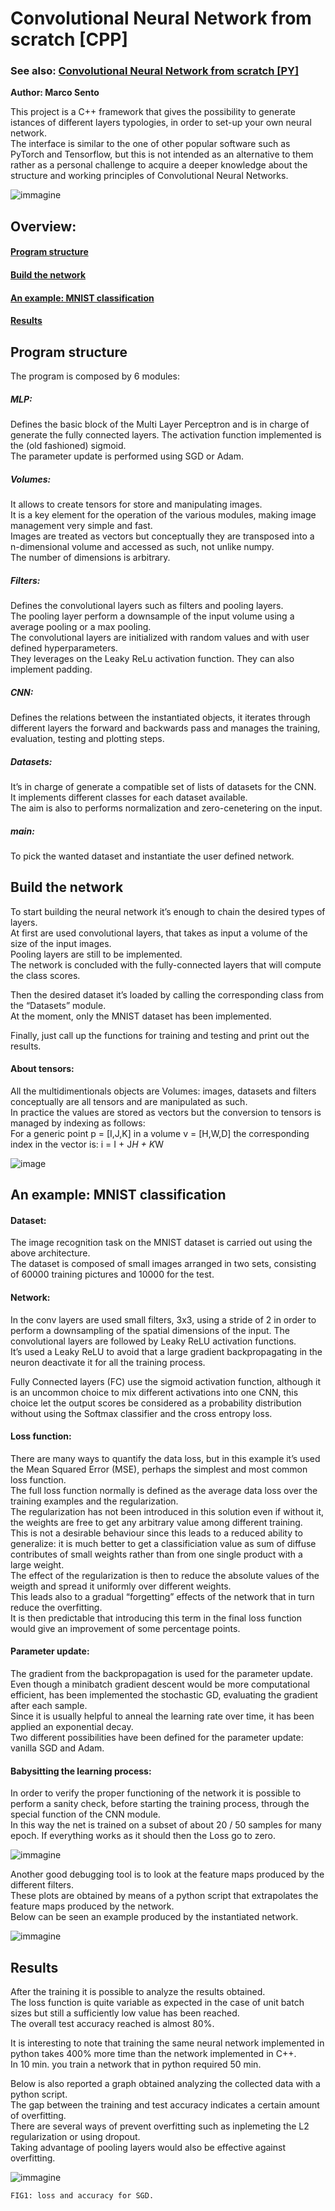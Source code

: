 # Convolutional Neural Network from scratch [CPP]

### See also: [Convolutional Neural Network from scratch [PY]](https://github.com/sentomarco/Convolutional-Neural-Network-from-scratch-PY)
 
**Author: Marco Sento**

This project is a C++ framework that gives the possibility to generate istances of different layers typologies, in order to set-up your own neural network.  
The interface is similar to the one of other popular software such as PyTorch and Tensorflow, but this is not intended as an alternative to them rather as a personal challenge to acquire a deeper knowledge about the structure and working principles of Convolutional Neural Networks.

![immagine](https://github.com/sentomarco/Convolutional-Neural-Network-from-scratch-CPP/blob/main/Screenshots/structure.png)

<h2>  Overview: </h2>

#### [Program structure](https://github.com/sentomarco/Convolutional-Neural-Network-from-scratch-PY/blob/main/README.md#-program-structure-) 

#### [Build the network](https://github.com/sentomarco/Convolutional-Neural-Network-from-scratch-PY/blob/main/README.md#-build-the-network-)  

#### [An example: MNIST classification](https://github.com/sentomarco/Convolutional-Neural-Network-from-scratch-PY#-an-example-mnist-classification-)  

#### [Results](https://github.com/sentomarco/Convolutional-Neural-Network-from-scratch-PY/blob/main/README.md#-results-)  


<h2> Program structure </h2>

The program is composed by 6 modules:

##### MLP:
Defines the basic block of the Multi Layer Perceptron and is in charge of generate the fully connected 	layers. 
The activation function implemented is the (old fashioned) sigmoid.  
The parameter update is performed using SGD or Adam.  

##### Volumes: 
It allows to create tensors for store and manipulating images.  
It is a key element for the operation of the various modules, making image management very simple and fast.  
Images are treated as vectors but conceptually they are transposed into a n-dimensional volume and accessed as such, not unlike numpy.  
The number of dimensions is arbitrary.  

##### Filters: 
Defines the convolutional layers such as filters and pooling layers.  
The pooling layer perform a downsample of the input volume using a average pooling or a max pooling.  
The convolutional layers are initialized with random values and with user defined hyperparameters.  
They leverages on the Leaky ReLu activation function. They can also implement padding.  

##### CNN:
Defines the relations between the instantiated objects, it iterates through different layers the forward and backwards pass and manages the training, evaluation, testing and plotting steps.  

##### Datasets: 
It’s in charge of generate a compatible set of lists of datasets for the CNN.  
It implements different classes for each dataset available.  
The aim is also to performs normalization and zero-cenetering on the input.  

##### main:
To pick the wanted dataset and instantiate the user defined network.  


<h2> Build the network </h2>

To start building the neural network it’s enough to chain the desired types of layers.  
At first are used convolutional layers, that takes as input a volume of the size of the input images.  
Pooling layers are still to be implemented.  
The network is concluded with the fully-connected layers that will compute the class scores.  

Then the desired dataset it’s loaded by calling the corresponding class from the “Datasets” module.  
At the moment, only the MNIST dataset has been implemented.  

Finally, just call up the functions for training and testing and print out the results.  

#### About tensors:   
All the multidimentionals objects are Volumes: images, datasets and filters conceptually are all tensors and are manipulated as such.  
In practice the values are stored as vectors but the conversion to tensors is managed by indexing as follows:  
For a generic point p = [I,J,K] in a volume v = [H,W,D] the corresponding index in the vector is: i = I + J*H + K*W  

![image](https://github.com/sentomarco/Convolutional-Neural-Network-from-scratch-CPP/blob/main/Screenshots/vector-tensor.png)

<h2> An example: MNIST classification </h2>

#### Dataset:
The image recognition task on the MNIST dataset is carried out using the above architecture.  
The dataset is composed of small images arranged in two sets, consisting of 60000 training pictures and 10000 for the test.  

#### Network:
In the conv layers are used small filters, 3x3, using a stride of 2 in order to perform a downsampling of the spatial dimensions of the input.
The convolutional layers are followed by Leaky ReLU activation functions.  
It’s used a Leaky ReLU to avoid that a large gradient backpropagating in the neuron deactivate it for all the training process.  
 
Fully Connected layers (FC) use the sigmoid activation function, although it is an uncommon choice to mix different activations into one CNN, this choice let the output scores be considered as a probability distribution without using the Softmax classifier and the cross entropy loss.  

#### Loss function:
There are many ways to quantify the data loss, but in this example it’s used the Mean Squared Error (MSE), perhaps the simplest and most common loss function.  
The full loss function normally is defined as the average data loss over the training examples and the regularization.  
The regularization has not been introduced in this solution even if without it, the weights are free to get any arbitrary value among different training.  
This is not a desirable behaviour since this leads to a reduced ability to generalize: it is much better to get a classificiation value as sum of diffuse contributes of small weights rather than from one single product with a large weight.  
The effect of the regularization is then to reduce the absolute values of the weigth and spread it uniformly over different weights.  
This leads also to a gradual “forgetting” effects of the network that in turn reduce the overfitting.  
It is then predictable that introducing this term in the final loss function would give an improvement of some percentage points.  

#### Parameter update:
The gradient from the backpropagation is used for the parameter update. Even though a minibatch gradient descent would be more computational efficient, has been implemented the stochastic GD, evaluating the gradient after each sample.  
Since it is usually helpful to anneal the learning rate over time, it has been applied an exponential decay.  
Two different possibilities have been defined for the parameter update: vanilla SGD and Adam.  

#### Babysitting the learning process:
In order to verify the proper functioning of the network it is possible to perform a sanity check, before starting the training process, through the special function of the CNN module.  
In this way the net is trained on a subset of about 20 / 50 samples for many epoch. If everything works as it should then the Loss go to zero. 

![immagine](https://github.com/sentomarco/Convolutional-Neural-Network-from-scratch-CPP/blob/main/Screenshots/check.png)
  
Another good debugging tool is to look at the feature maps produced by the different filters.  
These plots are obtained by means of a python script that extrapolates the feature maps produced by the network.  
Below can be seen an example produced by the instantiated network.  

![immagine](https://github.com/sentomarco/Convolutional-Neural-Network-from-scratch-CPP/blob/main/Screenshots/preview.png)
  
<h2> Results </h2>

After the training it is possible to analyze the results obtained.  
The loss function is quite variable as expected in the case of unit batch sizes but still a sufficiently low value has been reached.  
The overall test accuracy reached is almost 80%.  

It is interesting to note that training the same neural network implemented in python takes 400% more time than the network implemented in C++.  
In 10 min. you train a network that in python required 50 min.

Below is also reported a graph obtained analyzing the collected data with a python script.  
The gap between the training and test accuracy indicates a certain amount of overfitting.  
There are several ways of prevent overfitting such as inplemeting the L2 regularization or using dropout.  
Taking advantage of pooling layers would also be effective against overfitting.  

![immagine](https://github.com/sentomarco/Convolutional-Neural-Network-from-scratch-CPP/main/Screenshots/SDG%20results.png)

`FIG1: loss and accuracy for SGD.`




